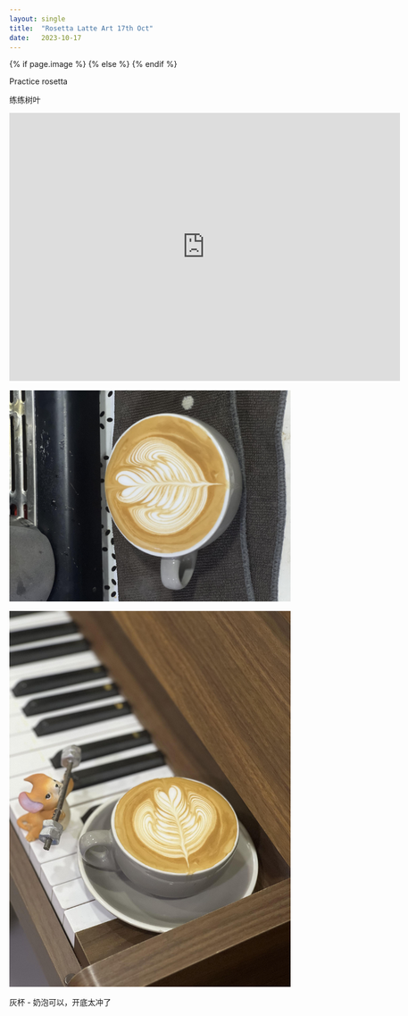 ```yaml
---
layout: single
title:  "Rosetta Latte Art 17th Oct"
date:   2023-10-17
---
```

{% if page.image %}
  <meta property="og:image" content="/assets/img/2023/10/17/IMG_8792.jpg">
{% else %}
  <meta property="og:image" content="/assets/img/2023/10/17/IMG_8792.jpg">
{% endif %}

<meta property="og:description" content="Rosetta Latte Art 17th Oct" />


Practice rosetta

练练树叶



<div class="embed-container">
  <iframe
      src="https://www.youtube.com/embed/N-cMga4ixt4"
      width="700"
      height="480"
      frameborder="0"
      allowfullscreen="true">
  </iframe>
</div>



![](/assets/img/2023/10/17/IMG_8790.jpg)

![](/assets/img/2023/10/17/IMG_8792.jpg)

灰杯 - 奶泡可以，开底太冲了
